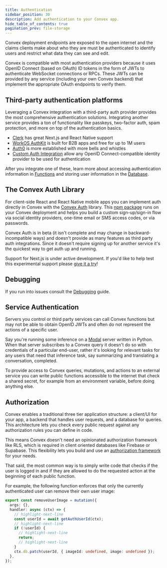 ```yaml
---
title: Authentication
sidebar_position: 30
description: Add authentication to your Convex app.
hide_table_of_contents: true
pagination_prev: file-storage
---
```


Convex deployment endpoints are exposed to the open internet and the claims
clients make about who they are must be authenticated to identify users and
restrict what data they can see and edit.

Convex is compatible with most authentication providers because it uses OpenID
Connect (based on OAuth) ID tokens in the form of JWTs to authenticate WebSocket
connections or RPCs. These JWTs can be provided by any service (including your
own Convex backend) that implement the appropriate OAuth endpoints to verify
them.

## Third-party authentication platforms

Leveraging a Convex integration with a third-party auth provider provides the
most comprehensive authentication solutions. Integrating another service
provides a ton of functionality like passkeys, two-factor auth, spam protection,
and more on top of the authentication basics.

- [Clerk](/auth/clerk.mdx) has great Next.js and React Native support
- [WorkOS AuthKit](/auth/authkit/index.mdx) is built for B2B apps and free for
  up to 1M users
- [Auth0](/auth/auth0.mdx) is more established with more bells and whistles
- [Custom Auth Integration](/auth/advanced/custom-auth.mdx) allow any OpenID
  Connect-compatible identity provider to be used for authentication

After you integrate one of these, learn more about accessing authentication
information in [Functions](/auth/functions-auth.mdx) and storing user
information in the [Database](/auth/database-auth.mdx).

## The Convex Auth Library

For client-side React and React Native mobile apps you can implement auth
directly in Convex with the [Convex Auth](/auth/convex-auth.mdx) library. This
[npm package](https://github.com/get-convex/convex-auth) runs on your Convex
deployment and helps you build a custom sign-up/sign-in flow via social identity
providers, one-time email or SMS access codes, or via passwords.

Convex Auth is in beta (it isn't complete and may change in
backward-incompatible ways) and doesn't provide as many features as third party
auth integrations. Since it doesn't require signing up for another service it's
the quickest way to get auth up and running.

<BetaAdmonition feature="Convex Auth" verb="is" />

Support for Next.js is under active development. If you'd like to help test this
experimental support please [give it a try](https://labs.convex.dev/auth)!

## Debugging

If you run into issues consult the [Debugging](/auth/debug.mdx) guide.

## Service Authentication

Servers you control or third party services can call Convex functions but may
not be able to obtain OpenID JWTs and often do not represent the actions of a
specific user.

Say you're running some inference on a [Modal](https://modal.com/) server
written in Python. When that server subscribes to a Convex query it doesn't do
so with credentials of a particular end-user, rather it's looking for relevant
tasks for any users that need that inference task, say summarizing and
translating a conversation, completed.

To provide access to Convex queries, mutations, and actions to an external
service you can write public functions accessible to the internet that check a
shared secret, for example from an environment variable, before doing anything
else.

## Authorization

Convex enables a traditional three tier application structure: a client/UI for
your app, a backend that handles user requests, and a database for queries. This
architecture lets you check every public request against any authorization rules
you can define in code.

This means Convex doesn't need an opinionated authorization framework like RLS,
which is required in client oriented databases like Firebase or Supabase. This
flexibility lets you build and use an
[authorization framework](https://en.wikipedia.org/wiki/Authorization) for your
needs.

That said, the most common way is to simply write code that checks if the user
is logged in and if they are allowed to do the requested action at the beginning
of each public function.

For example, the following function enforces that only the currently
authenticated user can remove their own user image:

```typescript
export const removeUserImage = mutation({
  args: {},
  handler: async (ctx) => {
    // highlight-next-line
    const userId = await getAuthUserId(ctx);
    // highlight-next-line
    if (!userId) {
      // highlight-next-line
      return;
      // highlight-next-line
    }
    ctx.db.patch(userId, { imageId: undefined, image: undefined });
  },
});
```

<StackPosts query="authentication" />
